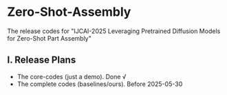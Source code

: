 # Zero-Shot-Assembly
The release codes for "IJCAI-2025 Leveraging Pretrained Diffusion Models for Zero-Shot Part Assembly"


## I. Release Plans

- The core-codes (just a demo). Done √
- The complete codes (baselines/ours). Before 2025-05-30

